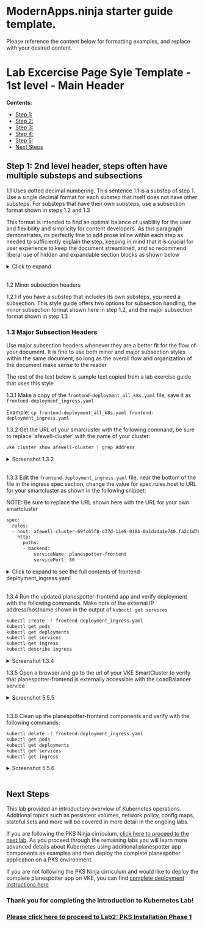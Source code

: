# ModernApps.ninja starter guide template. 

Please reference the content below for formatting examples, and replace with your desired content.
# Lab Excercise Page Syle Template - 1st level - Main Header

**Contents:**

- [Step 1: ]()
- [Step 2: ]()
- [Step 3: ]()
- [Step 4: ]()
- [Step 5: ]()
- [Next Steps]()

## Step 1: 2nd level header, steps often have multiple substeps and subsections

1.1 Uses dotted decimal numbering. This sentence 1.1 is a substep of step 1. Use a single decimal format for each substep that itself does not have other substeps. For substeps that have their own substeps, use a subsection format shown in steps 1.2 and 1.3

This format is intended to find an optimal balance of usability for the user and flexibility and simplicity for content developers. As this paragraph demonstrates, its perfectly fine to add prose inline within each step as needed to sufficiently explain the step, keeping in mind that it is crucial for user experience to keep the document streamlined, and so recommend liberal use of hidden and expandable section blocks as shown below

<details><summary>Click to expand</summary>

If you have any long text sections such as detailed explanations, code examples, configuration files, etc, please wrap them in expanding sections as shown here.

Keep in mind this template is optimized for Lab Exercise guides which generally include lots of tasks that the reader needs to do. 

Also please place all images inside expanding blocks, further details about images will be shown in step 1.4 below

</details>
<br/>

1.2 Minor subsection headers

1.2.1 if you have a substep that includes its own substeps, you need a subsection. This style guide offers two options for subsection handling, the minor subsection format shown here in step 1.2, and the major subsection format shown in step 1.3

### 1.3 Major Subsection Headers

Use major subsection headers whenever they are a better fit for the flow of your document. It is fine to use both minor and major subsection styles within the same document, so long as the overall flow and organization of the document make sense to the reader

The rest of the text below is sample text copied from a lab exercise guide that uses this style

1.3.1 Make a copy of the `frontend-deployment_all_k8s.yaml` file, save it as `frontend-deployment_ingress.yaml`

Example:
`cp frontend-deployment_all_k8s.yaml frontend-deployment_ingress.yaml`

1.3.2 Get the URL of your smarcluster with the following command, be sure to replace 'afewell-cluster' with the name of your cluster:

``` bash
vke cluster show afewell-cluster | grep Address
```

<details><summary>Screenshot 1.3.2</summary>
<img src="Images/2018-10-20-15-45-19.png">
</details>
<br/>

1.3.3 Edit the `frontend-deployment_ingress.yaml` file, near the bottom of the file in the ingress spec section, change the value for spec.rules.host to URL for your smartcluster as shown in the following snippet:

NOTE: Be sure to replace the URL shown here with the URL for your own smartcluster

``` bash
spec:
  rules:
  - host: afewell-cluster-69fc65f8-d37d-11e8-918b-0a1dada1e740.fa2c1d78-9f00-4e30-8268-4ab81862080d.vke-user.com
    http:
      paths:
      - backend:
          serviceName: planespotter-frontend
          servicePort: 80
```

<details><summary>Click to expand to see the full contents of frontend-deployment_ingress.yaml</summary>

When reviewing the file contents below, observe that it includes a ClusterIP service spec which only provides an IP address that is usable for pod-to-pod communications in the cluster. The file also includes an ingress spec which implements the default VKE ingress controller.

In the following steps after you deploy the planespotter-frontend with ingress controller, you will be able to browse from your workstation to the running planespotter app in your VKE environment even though you have not assigned a nat or public IP for the service.

Ingress controllers act as a proxies, recieving http/s requests from external clients and then based on the URL hostname or path, the ingress controller will proxy the request to the corresponding back-end service. For example mysite.com/path1 and mysite.com/path2 can be routed to different backing services running in the kubernetes cluster.

In the file below, no rules are specified to different paths and so accordingly, all requests sent to the host defined in the spec, your VKE SmartCluster URL, will be proxied by the ingress controller to the planespotter-frontend ClusterIP service also defined in the frontend-deployment_ingress.yaml file

``` bash
---
apiVersion: apps/v1beta1
kind: Deployment
metadata:
  name: planespotter-frontend
  namespace: planespotter
  labels:
    app: planespotter-frontend
    tier: frontend
spec:
  replicas: 2
  selector:
    matchLabels:
      app: planespotter-frontend
  template:
    metadata:
      labels:
        app: planespotter-frontend
        tier: frontend
    spec:
      containers:
      - name: planespotter-fe
        image: yfauser/planespotter-frontend:d0b30abec8bfdbde01a36d07b30b2a3802d9ccbb
        imagePullPolicy: IfNotPresent
        env:
        - name: PLANESPOTTER_API_ENDPOINT
          value: planespotter-svc
        - name: TIMEOUT_REG
          value: "5"
        - name: TIMEOUT_OTHER
          value: "5"
---
apiVersion: v1
kind: Service
metadata:
  name: planespotter-frontend
  namespace: planespotter
  labels:
    app: planespotter-frontend
spec:
  ports:
    # the port that this service should serve on
    - port: 80
  selector:
    app: planespotter-frontend
---
apiVersion: extensions/v1beta1
kind: Ingress
metadata:
  name: planespotter-frontend
  namespace: planespotter
spec:
  rules:
  - host: afewell-cluster-69fc65f8-d37d-11e8-918b-0a1dada1e740.fa2c1d78-9f00-4e30-8268-4ab81862080d.vke-user.com
    http:
      paths:
      - backend:
          serviceName: planespotter-frontend
          servicePort: 80
```

</details>
<br/>

1.3.4 Run the updated planespotter-frontend app and verify deployment with the following commands. Make note of the external IP address/hostname shown in the output of `kubectl get services`

``` bash
kubectl create -f frontend-deployment_ingress.yaml
kubectl get pods
kubectl get deployments
kubectl get services
kubectl get ingress
kubectl describe ingress
```

<details><summary>Screenshot 1.3.4</summary>
<img src="Images/2018-10-20-16-11-14.png">
</details>

1.3.5 Open a browser and go to the url of your VKE SmartCluster to verify that planespotter-frontend is externally accessible with the LoadBalancer service

<details><summary>Screenshot 5.5.5</summary>
<img src="Images/2018-10-20-16-26-46.png">
</details>
<br/>

1.3.6 Clean up the planespotter-frontend components and verify with the following commands:

``` bash
kubectl delete -f frontend-deployment_ingress.yaml
kubectl get pods
kubectl get deployments
kubectl get services
kubectl get ingress
```

<details><summary>Screenshot 5.5.6</summary>
<img src="Images/2018-10-20-16-32-19.png">
</details>
<br/>

## Next Steps

This lab provided an introductory overview of Kubernetes operations. Additional topics such as persistent volumes, network policy, config maps, stateful sets and more will be covered in more detail in the ongoing labs.

If you are following the PKS Ninja cirriculum, [click here to proceed to the next lab](../Lab2-PksInstallationPhaseOne). As you proceed through the remaining labs you will learn more advanced details about Kubernetes using additional planespotter app components as examples and then deploy the complete planespotter application on a PKS environment.

If you are not following the PKS Ninja cirriculum and would like to deploy the complete planespotter app on VKE, you can find [complete deployment instructions here](https://github.com/Boskey/run_kubernetes_with_vmware)

### Thank you for completing the Introduction to Kubernetes Lab!

### [Please click here to proceed to Lab2: PKS Installation Phase 1](../Lab2-PksInstallationPhaseOne)

